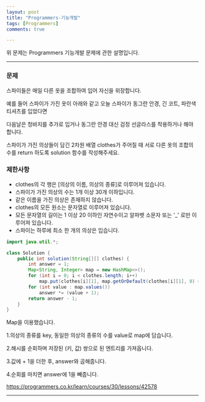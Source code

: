 ```yaml
---
layout: post
title: "Programmers-기능개발"
tags: [Programmers]
comments: true

---
```


위 문제는 Programmers 기능개발 문제에 관한 설명입니다.<br>

---

### 문제

스파이들은 매일 다른 옷을 조합하여 입어 자신을 위장합니다.

예를 들어 스파이가 가진 옷이 아래와 같고 오늘 스파이가 동그란 안경, 긴 코트, 파란색 티셔츠를 입었다면 

다음날은 청바지를 추가로 입거나 동그란 안경 대신 검정 선글라스를 착용하거나 해야 합니다.

스파이가 가진 의상들이 담긴 2차원 배열 clothes가 주어질 때 서로 다른 옷의 조합의 수를 return 하도록 solution 함수를 작성해주세요.

### 제한사항

* clothes의 각 행은 [의상의 이름, 의상의 종류]로 이루어져 있습니다.
* 스파이가 가진 의상의 수는 1개 이상 30개 이하입니다.
* 같은 이름을 가진 의상은 존재하지 않습니다.
* clothes의 모든 원소는 문자열로 이루어져 있습니다.
* 모든 문자열의 길이는 1 이상 20 이하인 자연수이고 알파벳 소문자 또는 '_' 로만 이루어져 있습니다.
* 스파이는 하루에 최소 한 개의 의상은 입습니다.


```java
import java.util.*;

class Solution {
    public int solution(String[][] clothes) {
        int answer = 1;
        Map<String, Integer> map = new HashMap<>();
        for (int i = 0; i < clothes.length; i++)
            map.put(clothes[i][1], map.getOrDefault(clothes[i][1], 0) + 1);
        for (int value : map.values())
            answer *= (value + 1);
        return answer - 1;
    }
}

```
Map을 이용했습니다.

1.의상의 종류를 key, 동일한 의상의 종류의 수를 value로 map에 담습니다.

2.해시를 순회하며 저장된 (키, 값) 쌍으로 된 엔트리를 가져옵니다.

3.값에 + 1을 더한 후, answer와 곱해줍니다.

4.순회를 마치면 answer에 1을 빼줍니다.

https://programmers.co.kr/learn/courses/30/lessons/42578

---
